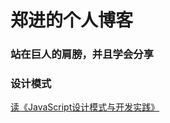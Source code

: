 # 郑进的个人博客

### 站在巨人的肩膀，并且学会分享

### 设计模式
[读《JavaScript设计模式与开发实践》](https://github.com/greenhandCarl/Blog/issues/1)
